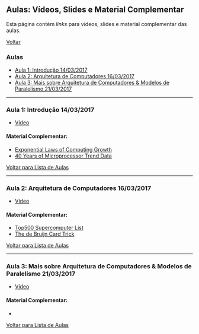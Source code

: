 ## Aulas: Vídeos, Slides e Material Complementar

Esta página contém *links* para vídeos, slides e material complementar das
aulas.

[Voltar](./index.html)

### Aulas

- [Aula 1: Introdução 14/03/2017](#aula-1-introdução-14032017)
- [Aula 2: Arquitetura de Computadores 16/03/2017](#aula-2-arquitetura-de-computadores-16032017)
- [Aula 3: Mais sobre Arquitetura de Computadores & Modelos de Paralelismo 21/03/2017](#aula-3-mais-sobre-arquitetura-de-computadores-&-modelos-de-paralelismo-21032017)

---

### Aula 1: Introdução 14/03/2017

- [Vídeo](https://goo.gl/photos/E2mRyuxvb4cr9AA77)

#### Material Complementar:

- [Exponential Laws of Computing Growth](http://cacm.acm.org/magazines/2017/1/211094-exponential-laws-of-computing-growth/fulltext)
- [40 Years of Microprocessor Trend Data](https://www.karlrupp.net/2015/06/40-years-of-microprocessor-trend-data/)

[Voltar para Lista de Aulas](#aulas)

---

### Aula 2: Arquitetura de Computadores 16/03/2017

- [Vídeo](https://goo.gl/photos/VittvNJ8tbLwUKJy6)

#### Material Complementar:

- [Top500 Supercomputer List](https://www.top500.org/)
- [The de Bruijn Card Trick](https://golem.ph.utexas.edu/category/2015/01/mathematics_and_magic_the_de_b.html)

[Voltar para Lista de Aulas](#aulas)

---

### Aula 3: Mais sobre Arquitetura de Computadores & Modelos de Paralelismo 21/03/2017

- [Vídeo]()

#### Material Complementar:

-

[Voltar para Lista de Aulas](#aulas)
